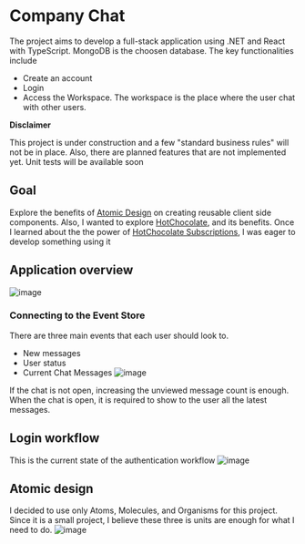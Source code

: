 # Company Chat
The project aims to develop a full-stack application using .NET and React with TypeScript. MongoDB is the choosen database. The key functionalities include
- Create an account
- Login
- Access the Workspace. The workspace is the place where the user chat with other  users. 

**Disclaimer** 

This project is under construction and a few "standard business rules" will not be in place. Also, there are planned features that are not implemented yet. Unit tests will be available soon

## Goal
Explore the benefits of [Atomic Design](https://atomicdesign.bradfrost.com/) on creating reusable client side components. Also, I wanted to explore [HotChocolate](https://chillicream.com/docs/hotchocolate/v13),
and its benefits. Once I learned about the the power of [HotChocolate Subscriptions](https://chillicream.com/docs/hotchocolate/v13/defining-a-schema/subscriptions), I was eager to develop
something using it


## Application overview
![image](https://github.com/user-attachments/assets/6b44fd91-9312-4bca-8395-c11ffcbdee99)

### Connecting to the Event Store
There are three main events that each user should look to. 
- New messages
- User status
- Current Chat Messages
![image](https://github.com/user-attachments/assets/3ce92a54-bce5-41d3-83f8-4f7942fcb5cc)

If the chat is not open, increasing the unviewed message count is enough. When the chat is open, it is required to show to the user all the latest messages. 


## Login workflow
This is the current state of the authentication workflow
![image](https://github.com/user-attachments/assets/c89112b1-2cee-4a26-82f6-1af768f77cd2)

## Atomic design
I decided to use only Atoms, Molecules, and Organisms for this project. Since it is a small project, I believe these three is units are enough for what I need to do.
![image](https://github.com/user-attachments/assets/8b610d79-a9c3-4a1b-92b8-f05c1f0b0292)







